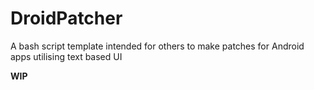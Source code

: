 # DroidPatcher
A bash script template intended for others to make patches for Android apps utilising text based UI

**WIP**
